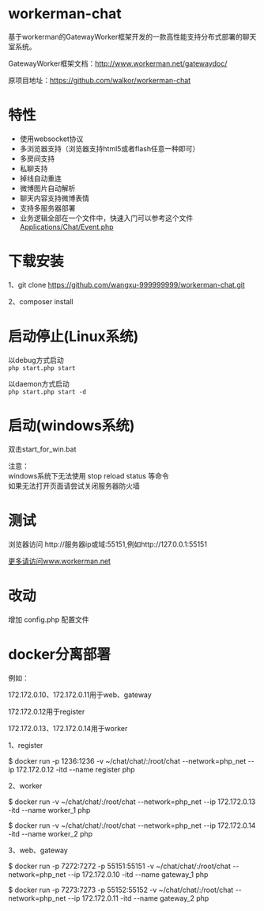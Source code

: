 workerman-chat
=======
基于workerman的GatewayWorker框架开发的一款高性能支持分布式部署的聊天室系统。

GatewayWorker框架文档：http://www.workerman.net/gatewaydoc/

原项目地址：https://github.com/walkor/workerman-chat

 特性
======
 * 使用websocket协议
 * 多浏览器支持（浏览器支持html5或者flash任意一种即可）
 * 多房间支持
 * 私聊支持
 * 掉线自动重连
 * 微博图片自动解析
 * 聊天内容支持微博表情
 * 支持多服务器部署
 * 业务逻辑全部在一个文件中，快速入门可以参考这个文件[Applications/Chat/Event.php](https://github.com/walkor/workerman-chat/blob/master/Applications/Chat/Event.php)   
  
下载安装
=====
1、git clone https://github.com/wangxu-999999999/workerman-chat.git

2、composer install

启动停止(Linux系统)
=====
以debug方式启动  
```php start.php start  ```

以daemon方式启动  
```php start.php start -d ```

启动(windows系统)
======
双击start_for_win.bat  

注意：  
windows系统下无法使用 stop reload status 等命令  
如果无法打开页面请尝试关闭服务器防火墙  

测试
=======
浏览器访问 http://服务器ip或域:55151,例如http://127.0.0.1:55151

 [更多请访问www.workerman.net](http://www.workerman.net/workerman-chat)

改动
=======
增加 config.php 配置文件

docker分离部署
=======
例如：

172.172.0.10、172.172.0.11用于web、gateway

172.172.0.12用于register

172.172.0.13、172.172.0.14用于worker

1、register

$ docker run -p 1236:1236 -v ~/chat/chat/:/root/chat --network=php_net --ip 172.172.0.12 -itd --name register php

2、worker

$ docker run -v ~/chat/chat/:/root/chat --network=php_net --ip 172.172.0.13 -itd --name worker_1 php

$ docker run -v ~/chat/chat/:/root/chat --network=php_net --ip 172.172.0.14 -itd --name worker_2 php

3、web、gateway

$ docker run -p 7272:7272 -p 55151:55151 -v ~/chat/chat/:/root/chat --network=php_net --ip 172.172.0.10 -itd --name gateway_1 php

$ docker run -p 7273:7273 -p 55152:55152 -v ~/chat/chat/:/root/chat --network=php_net --ip 172.172.0.11 -itd --name gateway_2 php

